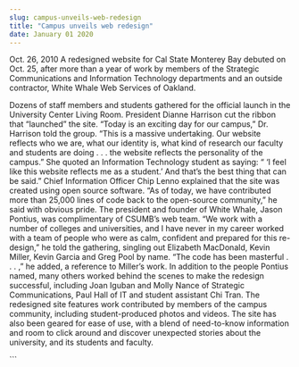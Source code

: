 ```yaml
---
slug: campus-unveils-web-redesign
title: "Campus unveils web redesign"
date: January 01 2020
---
```


 
<p>
  Oct. 26, 2010 A redesigned website for Cal State Monterey Bay debuted on Oct.
  25, after more than a year of work by members of the Strategic Communications
  and Information Technology departments and an outside contractor, White Whale
  Web Services of Oakland.
</p>
<p>
  Dozens of staff members and students gathered for the official launch in the
  University Center Living Room. President Dianne Harrison cut the ribbon that
  “launched” the site. “Today is an exciting day for our campus,” Dr. Harrison
  told the group. “This is a massive undertaking. Our website reflects who we
  are, what our identity is, what kind of research our faculty and students are
  doing . . . the website reflects the personality of the campus.” She quoted an
  Information Technology student as saying: “ ‘I feel like this website reflects
  me as a student.’ And that’s the best thing that can be said.” Chief
  Information Officer Chip Lenno explained that the site was created using open
  source software. “As of today, we have contributed more than 25,000 lines of
  code back to the open-source community,” he said with obvious pride. The
  president and founder of White Whale, Jason Pontius, was complimentary of
  CSUMB’s web team. “We work with a number of colleges and universities, and I
  have never in my career worked with a team of people who were as calm,
  confident and prepared for this re-design,” he told the gathering, singling
  out Elizabeth MacDonald, Kevin Miller, Kevin Garcia and Greg Pool by name.
  “The code has been masterful . . . ,” he added, a reference to Miller’s work.
  In addition to the people Pontius named, many others worked behind the scenes
  to make the redesign successful, including Joan Iguban and Molly Nance of
  Strategic Communications, Paul Hall of IT and student assistant Chi Tran. The
  redesigned site features work contributed by members of the campus community,
  including student-produced photos and videos. The site has also been geared
  for ease of use, with a blend of need-to-know information and room to click
  around and discover unexpected stories about the university, and its students
  and faculty.
</p>
```
